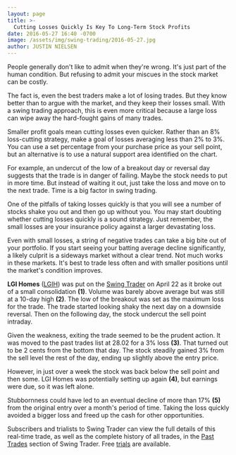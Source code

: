 ```yaml
---
layout: page
title: >-
  Cutting Losses Quickly Is Key To Long-Term Stock Profits
date: 2016-05-27 16:40 -0700
image: /assets/img/swing-trading/2016-05-27.jpg
author: JUSTIN NIELSEN
---
```






People generally don't like to admit when they're wrong. It's just part of the human condition. But refusing to admit your miscues in the stock market can be costly.


The fact is, even the best traders make a lot of losing trades. But they know better than to argue with the market, and they keep their losses small. With a swing trading approach, this is even more critical because a large loss can wipe away the hard-fought gains of many trades.


Smaller profit goals mean cutting losses even quicker. Rather than an 8% loss-cutting strategy, make a goal of losses averaging less than 2% to 3%. You can use a set percentage from your purchase price as your sell point, but an alternative is to use a natural support area identified on the chart.


For example, an undercut of the low of a breakout day or reversal day suggests that the trade is in danger of failing. Maybe the stock needs to put in more time. But instead of waiting it out, just take the loss and move on to the next trade. Time is a big factor in swing trading.


One of the pitfalls of taking losses quickly is that you will see a number of stocks shake you out and then go up without you. You may start doubting whether cutting losses quickly is a sound strategy. Just remember, the small losses are your insurance policy against a larger devastating loss.


Even with small losses, a string of negative trades can take a big bite out of your portfolio. If you start seeing your batting average decline significantly, a likely culprit is a sideways market without a clear trend. Not much works in these markets. It's best to trade less often and with smaller positions until the market's condition improves.


**LGI Homes** ([LGIH](https://research.investors.com/quote.aspx?symbol=LGIH)) was put on the [Swing Trader](http://shop.investors.com/offer/splashresponsive.aspx?id=SwingTrader&src=A011LPH) on April 22 as it broke out of a small consolidation **(1)**. Volume was barely above average but was still at a 10-day high **(2)**. The low of the breakout was set as the maximum loss for the trade. The trade started looking shaky the next day on a downside reversal. Then on the following day, the stock undercut the sell point intraday.


Given the weakness, exiting the trade seemed to be the prudent action. It was moved to the past trades list at 28.02 for a 3% loss **(3)**. That turned out to be 2 cents from the bottom that day. The stock steadily gained 3% from the sell level the rest of the day, ending up slightly above the entry price.


However, in just over a week the stock was back below the sell point and then some. LGI Homes was potentially setting up again **(4)**, but earnings were due, so it was left alone.


Stubbornness could have led to an eventual decline of more than 17% **(5)** from the original entry over a month's period of time. Taking the loss quickly avoided a bigger loss and freed up the cash for other opportunities.


Subscribers and trialists to Swing Trader can view the full details of this real-time trade, as well as the complete history of all trades, in the [Past Trades](https://swingtrader.investors.com/#/past) section of Swing Trader. Free [trials](http://shop.investors.com/offer/splashresponsive.aspx?id=SwingTrader&src=A011LPH) are available.




